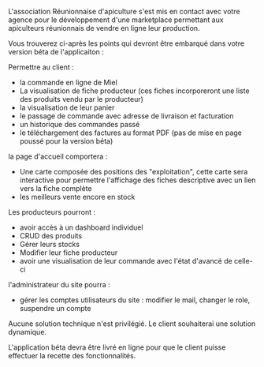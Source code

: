 L'association Réunionnaise d'apiculture s'est mis en contact avec votre agence pour le développement d'une marketplace permettant aux apiculteurs réunionnais de vendre en ligne leur production.

Vous trouverez ci-après les points qui devront être embarqué dans votre version béta de l'applicaiton :

Permettre au client :

* la commande en ligne de Miel
* La visualisation de fiche producteur (ces fiches incorporeront une liste des produits vendu par le producteur)
* la visualisation de leur panier
* le passage de commande avec adresse de livraison et facturation
* un historique des commandes passé
* le téléchargement des factures au format PDF (pas de mise en page poussé pour la version béta)

la page d'accueil comportera :

* Une carte composée des positions des "exploitation", cette carte sera interactive pour permettre l'affichage des fiches descriptive avec un lien vers la fiche complète
* les meilleurs vente encore en stock

Les producteurs pourront :

* avoir accès à un dashboard individuel
* CRUD des produits
* Gérer leurs stocks
* Modifier leur fiche producteur
* avoir une visualisation de leur commande avec l'état d'avancé de celle-ci

l'administrateur du site pourra :

* gérer les comptes utilisateurs du site : modifier le mail, changer le role, suspendre un compte

Aucune solution technique n'est privilégié. Le client souhaiterai une solution dynamique.

L'application béta devra être livré en ligne pour que le client puisse effectuer la recette des fonctionnalités.